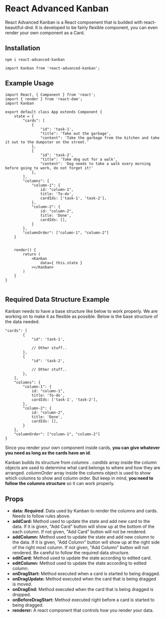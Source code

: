 # React Advanced Kanban

React Advanced Kanban is a React compoenent that is builded with react-beautiful-dnd. It is developed to be fairly flexible component, you can even render your own component as a Card.

## Installation
```
npm i react-advanced-kanban
```
```
import Kanban from 'react-advanced-kanban';
```

## Example Usage
```
import React, { Component } from 'react';
import { render } from 'react-dom';
import Kanban

export default class App extends Component {
    state = {
        "cards": [
            {
                "id": 'task-1', 
                "title": 'Take out the garbage',
                "content": 'Take the garbage from the kitchen and take it out to the dumpster on the street.'
            },
            {
                "id": 'task-2',
                "title": 'Take dog out for a walk',
                "content": 'Dog needs to take a walk every morning before going to work, do not forget it!'
            },
        ],
        "columns": {
            "column-1": {
                id: "column-1",
                title: 'To-do',
                cardIds: ['task-1', 'task-2'],
            },
            "column-2": {
                id: "column-2",
                title: 'Done',
                cardIds: [],
            }
        },
        "columnOrder": ["column-1", "column-2"]
    }


    render() {
        return (
            <Kanban 
                data={ this.state } 
            ></Kanban>
        )
    }
}


```

## Required Data Structure Example
Kanban needs to have a base structure like below to work properly. We are working on to make it as flexible as possible. Below is the base structure of the data needed.

```
"cards": [
        {
            "id": 'task-1',

            // Other stuff..
        },
        {
            "id": 'task-2',

            // Other stuff..
        },
    ],
    "columns": {
        "column-1": {
            id: "column-1",
            title: 'To-do',
            cardIds: ['task-1', 'task-2'],
        },
        "column-2": {
            id: "column-2",
            title: 'Done',
            cardIds: [],
        }
    },
    "columnOrder": ["column-1", "column-2"]
}
```

Since you render your own component inside cards, **you can give whatever you need as long as the cards have an id**. 

Kanban builds its structure from _columns_ . _cardIds_ array inside the column objects are used to determine what card belongs to where and how they are arranged.
_columnOrder_ array inside the columns object is used to show which columns to show and column order.
But keep in mind, **you need to follow the columns structure** so it can work properly.

## Props

- **data:**  **_Required_**. Data used by Kanban to render the columns and cards. Needs to follow rules above.
- **addCard:** Method used to update the state and add new card to the data. If it is given, "Add Card" button will show up at the bottom of the each column. If not given, "Add Card" button will not be rendered.
- **addColumn:** Method used to update the state and add new column to the data. If it is given, "Add Column" button will show up at the right side of the right most column. If not given, "Add Column" button will not rendered. Be careful to follow the required data structure.
- **editCard:** Method used to update the state according to edited card.
- **editColumn:** Method used to update the state according to edited column.
- **onDragStart:** Method executed when a card is started to being dragged.
- **onDragUpdate:** Method executed when the card that is being dragged is moved.
- **onDragEnd:** Method executed when the card that is being dragged is dropped.
- **onBeforeDragStart:** Method executed right before a card is started to being dragged.
- **renderer:** A react component that controls how you render your data. 

